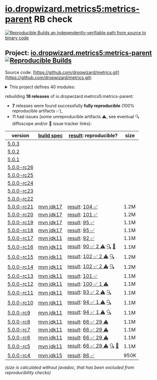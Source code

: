 [io.dropwizard.metrics5:metrics-parent](https://central.sonatype.com/artifact/io.dropwizard.metrics5/metrics-parent/versions) RB check
=======

[![Reproducible Builds](https://reproducible-builds.org/images/logos/rb.svg) an independently-verifiable path from source to binary code](https://reproducible-builds.org/)

## Project: [io.dropwizard.metrics5:metrics-parent](https://central.sonatype.com/artifact/io.dropwizard.metrics5/metrics-parent/versions) [![Reproducible Builds](https://img.shields.io/endpoint?url=https://raw.githubusercontent.com/jvm-repo-rebuild/reproducible-central/master/content/io/dropwizard/metrics5/badge.json)](https://github.com/jvm-repo-rebuild/reproducible-central/blob/master/content/io/dropwizard/metrics5/README.md)

Source code: [https://github.com/dropwizard/metrics.git](https://github.com/dropwizard/metrics.git)

<details><summary>This project defines 40 modules:</summary>

* [io.dropwizard.metrics5:metrics-annotation](https://central.sonatype.com/artifact/io.dropwizard.metrics5/metrics-annotation/overview)
* [io.dropwizard.metrics5:metrics-bom](https://central.sonatype.com/artifact/io.dropwizard.metrics5/metrics-bom/overview)
* [io.dropwizard.metrics5:metrics-caffeine](https://central.sonatype.com/artifact/io.dropwizard.metrics5/metrics-caffeine/overview)
* [io.dropwizard.metrics5:metrics-caffeine3](https://central.sonatype.com/artifact/io.dropwizard.metrics5/metrics-caffeine3/overview)
* [io.dropwizard.metrics5:metrics-collectd](https://central.sonatype.com/artifact/io.dropwizard.metrics5/metrics-collectd/overview)
* [io.dropwizard.metrics5:metrics-core](https://central.sonatype.com/artifact/io.dropwizard.metrics5/metrics-core/overview)
* [io.dropwizard.metrics5:metrics-ehcache](https://central.sonatype.com/artifact/io.dropwizard.metrics5/metrics-ehcache/overview)
* [io.dropwizard.metrics5:metrics-graphite](https://central.sonatype.com/artifact/io.dropwizard.metrics5/metrics-graphite/overview)
* [io.dropwizard.metrics5:metrics-healthchecks](https://central.sonatype.com/artifact/io.dropwizard.metrics5/metrics-healthchecks/overview)
* [io.dropwizard.metrics5:metrics-httpasyncclient](https://central.sonatype.com/artifact/io.dropwizard.metrics5/metrics-httpasyncclient/overview)
* [io.dropwizard.metrics5:metrics-httpclient](https://central.sonatype.com/artifact/io.dropwizard.metrics5/metrics-httpclient/overview)
* [io.dropwizard.metrics5:metrics-httpclient5](https://central.sonatype.com/artifact/io.dropwizard.metrics5/metrics-httpclient5/overview)
* [io.dropwizard.metrics5:metrics-influxdb](https://central.sonatype.com/artifact/io.dropwizard.metrics5/metrics-influxdb/overview)
* [io.dropwizard.metrics5:metrics-jakarta-servlet](https://central.sonatype.com/artifact/io.dropwizard.metrics5/metrics-jakarta-servlet/overview)
* [io.dropwizard.metrics5:metrics-jakarta-servlet6](https://central.sonatype.com/artifact/io.dropwizard.metrics5/metrics-jakarta-servlet6/overview)
* [io.dropwizard.metrics5:metrics-jakarta-servlets](https://central.sonatype.com/artifact/io.dropwizard.metrics5/metrics-jakarta-servlets/overview)
* [io.dropwizard.metrics5:metrics-jcache](https://central.sonatype.com/artifact/io.dropwizard.metrics5/metrics-jcache/overview)
* [io.dropwizard.metrics5:metrics-jdbi](https://central.sonatype.com/artifact/io.dropwizard.metrics5/metrics-jdbi/overview)
* [io.dropwizard.metrics5:metrics-jdbi3](https://central.sonatype.com/artifact/io.dropwizard.metrics5/metrics-jdbi3/overview)
* [io.dropwizard.metrics5:metrics-jersey2](https://central.sonatype.com/artifact/io.dropwizard.metrics5/metrics-jersey2/overview)
* [io.dropwizard.metrics5:metrics-jersey3](https://central.sonatype.com/artifact/io.dropwizard.metrics5/metrics-jersey3/overview)
* [io.dropwizard.metrics5:metrics-jersey31](https://central.sonatype.com/artifact/io.dropwizard.metrics5/metrics-jersey31/overview)
* [io.dropwizard.metrics5:metrics-jetty10](https://central.sonatype.com/artifact/io.dropwizard.metrics5/metrics-jetty10/overview)
* [io.dropwizard.metrics5:metrics-jetty11](https://central.sonatype.com/artifact/io.dropwizard.metrics5/metrics-jetty11/overview)
* [io.dropwizard.metrics5:metrics-jetty12](https://central.sonatype.com/artifact/io.dropwizard.metrics5/metrics-jetty12/overview)
* [io.dropwizard.metrics5:metrics-jetty12-ee10](https://central.sonatype.com/artifact/io.dropwizard.metrics5/metrics-jetty12-ee10/overview)
* [io.dropwizard.metrics5:metrics-jetty9](https://central.sonatype.com/artifact/io.dropwizard.metrics5/metrics-jetty9/overview)
* [io.dropwizard.metrics5:metrics-jmx](https://central.sonatype.com/artifact/io.dropwizard.metrics5/metrics-jmx/overview)
* [io.dropwizard.metrics5:metrics-json](https://central.sonatype.com/artifact/io.dropwizard.metrics5/metrics-json/overview)
* [io.dropwizard.metrics5:metrics-jvm](https://central.sonatype.com/artifact/io.dropwizard.metrics5/metrics-jvm/overview)
* [io.dropwizard.metrics5:metrics-legacy-adapter](https://central.sonatype.com/artifact/io.dropwizard.metrics5/metrics-legacy-adapter/overview)
* [io.dropwizard.metrics5:metrics-legacy-adapter-healthchecks](https://central.sonatype.com/artifact/io.dropwizard.metrics5/metrics-legacy-adapter-healthchecks/overview)
* [io.dropwizard.metrics5:metrics-log4j2](https://central.sonatype.com/artifact/io.dropwizard.metrics5/metrics-log4j2/overview)
* [io.dropwizard.metrics5:metrics-logback](https://central.sonatype.com/artifact/io.dropwizard.metrics5/metrics-logback/overview)
* [io.dropwizard.metrics5:metrics-logback13](https://central.sonatype.com/artifact/io.dropwizard.metrics5/metrics-logback13/overview)
* [io.dropwizard.metrics5:metrics-logback14](https://central.sonatype.com/artifact/io.dropwizard.metrics5/metrics-logback14/overview)
* [io.dropwizard.metrics5:metrics-logback15](https://central.sonatype.com/artifact/io.dropwizard.metrics5/metrics-logback15/overview)
* [io.dropwizard.metrics5:metrics-parent](https://central.sonatype.com/artifact/io.dropwizard.metrics5/metrics-parent/overview)
* [io.dropwizard.metrics5:metrics-servlet](https://central.sonatype.com/artifact/io.dropwizard.metrics5/metrics-servlet/overview)
* [io.dropwizard.metrics5:metrics-servlets](https://central.sonatype.com/artifact/io.dropwizard.metrics5/metrics-servlets/overview)
</details>

rebuilding **18 releases** of io.dropwizard.metrics5:metrics-parent:
- **7** releases were found successfully **fully reproducible** (100% reproducible artifacts :white_check_mark:),
- 11 had issues (some unreproducible artifacts :warning:, see eventual :mag: diffoscope and/or :memo: issue tracker links):

| version | [build spec](/BUILDSPEC.md) | [result](https://reproducible-builds.org/docs/jvm/): reproducible? | size |
| -- | --------- | ------ | -- |
| [5.0.3](https://central.sonatype.com/artifact/io.dropwizard.metrics5/metrics-parent/5.0.3/pom) | | | |
| [5.0.2](https://central.sonatype.com/artifact/io.dropwizard.metrics5/metrics-parent/5.0.2/pom) | | | |
| [5.0.1](https://central.sonatype.com/artifact/io.dropwizard.metrics5/metrics-parent/5.0.1/pom) | | | |
| [5.0.0-rc26](https://central.sonatype.com/artifact/io.dropwizard.metrics5/metrics-parent/5.0.0-rc26/pom) | | | |
| [5.0.0-rc25](https://central.sonatype.com/artifact/io.dropwizard.metrics5/metrics-parent/5.0.0-rc25/pom) | | | |
| [5.0.0-rc24](https://central.sonatype.com/artifact/io.dropwizard.metrics5/metrics-parent/5.0.0-rc24/pom) | | | |
| [5.0.0-rc23](https://central.sonatype.com/artifact/io.dropwizard.metrics5/metrics-parent/5.0.0-rc23/pom) | | | |
| [5.0.0-rc22](https://central.sonatype.com/artifact/io.dropwizard.metrics5/metrics-parent/5.0.0-rc22/pom) | | | |
| [5.0.0-rc21](https://central.sonatype.com/artifact/io.dropwizard.metrics5/metrics-parent/5.0.0-rc21/pom) | [mvn jdk17](dropwizard-metrics-5.0.0-rc21.buildspec) | [result](metrics-parent-5.0.0-rc21.buildinfo): [104 :white_check_mark: ](metrics-parent-5.0.0-rc21.buildcompare) | 1.2M |
| [5.0.0-rc20](https://central.sonatype.com/artifact/io.dropwizard.metrics5/metrics-parent/5.0.0-rc20/pom) | [mvn jdk17](dropwizard-metrics-5.0.0-rc20.buildspec) | [result](metrics-parent-5.0.0-rc20.buildinfo): [101 :white_check_mark: ](metrics-parent-5.0.0-rc20.buildcompare) | 1.2M |
| [5.0.0-rc19](https://central.sonatype.com/artifact/io.dropwizard.metrics5/metrics-parent/5.0.0-rc19/pom) | [mvn jdk17](dropwizard-metrics-5.0.0-rc19.buildspec) | [result](metrics-parent-5.0.0-rc19.buildinfo): [95 :white_check_mark: ](metrics-parent-5.0.0-rc19.buildcompare) | 1.1M |
| [5.0.0-rc18](https://central.sonatype.com/artifact/io.dropwizard.metrics5/metrics-parent/5.0.0-rc18/pom) | [mvn jdk17](dropwizard-metrics-5.0.0-rc18.buildspec) | [result](metrics-parent-5.0.0-rc18.buildinfo): [95 :white_check_mark: ](metrics-parent-5.0.0-rc18.buildcompare) | 1.1M |
| [5.0.0-rc17](https://central.sonatype.com/artifact/io.dropwizard.metrics5/metrics-parent/5.0.0-rc17/pom) | [mvn jdk11](dropwizard-metrics-5.0.0-rc17.buildspec) | [result](metrics-parent-5.0.0-rc17.buildinfo): [92 :white_check_mark: ](metrics-parent-5.0.0-rc17.buildcompare) | 1.1M |
| [5.0.0-rc16](https://central.sonatype.com/artifact/io.dropwizard.metrics5/metrics-parent/5.0.0-rc16/pom) | [mvn jdk11](dropwizard-metrics-5.0.0-rc16.buildspec) | [result](metrics-parent-5.0.0-rc16.buildinfo): [90 :white_check_mark:  2 :warning:](metrics-parent-5.0.0-rc16.buildcompare) [:mag:](metrics-parent-5.0.0-rc16.diffoscope) [:memo:](https://github.com/dropwizard/metrics/pull/3364) | 1.1M |
| [5.0.0-rc15](https://central.sonatype.com/artifact/io.dropwizard.metrics5/metrics-parent/5.0.0-rc15/pom) | [mvn jdk11](dropwizard-metrics-5.0.0-rc15.buildspec) | [result](metrics-parent-5.0.0-rc15.buildinfo): [102 :white_check_mark:  2 :warning:](metrics-parent-5.0.0-rc15.buildcompare) [:mag:](metrics-parent-5.0.0-rc15.diffoscope) | 1.2M |
| [5.0.0-rc14](https://central.sonatype.com/artifact/io.dropwizard.metrics5/metrics-parent/5.0.0-rc14/pom) | [mvn jdk11](dropwizard-metrics-5.0.0-rc14.buildspec) | [result](metrics-parent-5.0.0-rc14.buildinfo): [102 :white_check_mark:  2 :warning:](metrics-parent-5.0.0-rc14.buildcompare) [:mag:](metrics-parent-5.0.0-rc14.diffoscope) | 1.2M |
| [5.0.0-rc13](https://central.sonatype.com/artifact/io.dropwizard.metrics5/metrics-parent/5.0.0-rc13/pom) | [mvn jdk11](dropwizard-metrics-5.0.0-rc13.buildspec) | [result](metrics-parent-5.0.0-rc13.buildinfo): [101 :white_check_mark: ](metrics-parent-5.0.0-rc13.buildcompare) | 1.1M |
| [5.0.0-rc12](https://central.sonatype.com/artifact/io.dropwizard.metrics5/metrics-parent/5.0.0-rc12/pom) | [mvn jdk11](dropwizard-metrics-5.0.0-rc12.buildspec) | [result](metrics-parent-5.0.0-rc12.buildinfo): [100 :white_check_mark:  1 :warning:](metrics-parent-5.0.0-rc12.buildcompare) | 1.1M |
| [5.0.0-rc11](https://central.sonatype.com/artifact/io.dropwizard.metrics5/metrics-parent/5.0.0-rc11/pom) | [mvn jdk11](dropwizard-metrics-5.0.0-rc11.buildspec) | [result](metrics-parent-5.0.0-rc11.buildinfo): [93 :white_check_mark:  2 :warning:](metrics-parent-5.0.0-rc11.buildcompare) [:mag:](metrics-parent-5.0.0-rc11.diffoscope) | 1.1M |
| [5.0.0-rc10](https://central.sonatype.com/artifact/io.dropwizard.metrics5/metrics-parent/5.0.0-rc10/pom) | [mvn jdk11](dropwizard-metrics-5.0.0-rc10.buildspec) | [result](metrics-parent-5.0.0-rc10.buildinfo): [94 :white_check_mark:  1 :warning:](metrics-parent-5.0.0-rc10.buildcompare) [:mag:](metrics-parent-5.0.0-rc10.diffoscope) | 1.1M |
| [5.0.0-rc9](https://central.sonatype.com/artifact/io.dropwizard.metrics5/metrics-parent/5.0.0-rc9/pom) | [mvn jdk11](dropwizard-metrics-5.0.0-rc9.buildspec) | [result](metrics-parent-5.0.0-rc9.buildinfo): [94 :white_check_mark:  1 :warning:](metrics-parent-5.0.0-rc9.buildcompare) [:mag:](metrics-parent-5.0.0-rc9.diffoscope) | 1.1M |
| [5.0.0-rc8](https://central.sonatype.com/artifact/io.dropwizard.metrics5/metrics-parent/5.0.0-rc8/pom) | [mvn jdk11](dropwizard-metrics-5.0.0-rc8.buildspec) | [result](metrics-parent-5.0.0-rc8.buildinfo): [66 :white_check_mark:  29 :warning:](metrics-parent-5.0.0-rc8.buildcompare) | 1.1M |
| [5.0.0-rc7](https://central.sonatype.com/artifact/io.dropwizard.metrics5/metrics-parent/5.0.0-rc7/pom) | [mvn jdk11](dropwizard-metrics-5.0.0-rc7.buildspec) | [result](metrics-parent-5.0.0-rc7.buildinfo): [66 :white_check_mark:  29 :warning:](metrics-parent-5.0.0-rc7.buildcompare) | 1.1M |
| [5.0.0-rc6](https://central.sonatype.com/artifact/io.dropwizard.metrics5/metrics-parent/5.0.0-rc6/pom) | [mvn jdk11](dropwizard-metrics-5.0.0-rc6.buildspec) | [result](metrics-parent-5.0.0-rc6.buildinfo): [66 :white_check_mark:  29 :warning:](metrics-parent-5.0.0-rc6.buildcompare) | 1.1M |
| [5.0.0-rc5](https://central.sonatype.com/artifact/io.dropwizard.metrics5/metrics-parent/5.0.0-rc5/pom) | [mvn jdk11](dropwizard-metrics-5.0.0-rc5.buildspec) | [result](metrics-parent-5.0.0-rc5.buildinfo): [66 :white_check_mark:  29 :warning:](metrics-parent-5.0.0-rc5.buildcompare) [:mag:](metrics-parent-5.0.0-rc5.diffoscope) [:memo:](https://issues.apache.org/jira/browse/FELIX-6404) | 1.1M |
| [5.0.0-rc4](https://central.sonatype.com/artifact/io.dropwizard.metrics5/metrics-parent/5.0.0-rc4/pom) | [mvn jdk15](dropwizard-metrics-5.0.0-rc4.buildspec) | [result](metrics-parent-5.0.0-rc4.buildinfo): [86 :white_check_mark: ](metrics-parent-5.0.0-rc4.buildcompare) | 950K |

<i>(size is calculated without javadoc, that has been excluded from reproducibility checks)</i>
